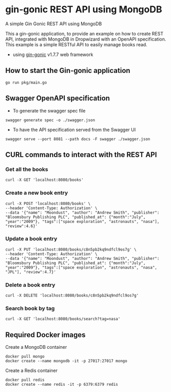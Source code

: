 # gin-gonic REST API using MongoDB
A simple Gin Gonic REST API using MongoDB

This a gin-gonic application, to provide an example on how to create REST API, integrated with 
MongoDB in Dropwizard with an OpenAPI specification. 
This example is a simple RESTful API to easily manage books read.

 * using [gin-gonic](https://github.com/gin-gonic/gin#gin-web-framework) v1.7.7 web framework

## How to start the Gin-gonic application
```shell
go run pkg/main.go
```

## Swagger OpenAPI specification

* To generate the swagger spec file
```shell
swagger generate spec -o ./swagger.json
```

* To have the API specification served from the Swagger UI
```shell
swagger serve --port 8081 --path docs -F swagger ./swagger.json
```


## CURL commands to interact with the REST API
### Get all the books
```shell
curl -X GET 'localhost:8080/books'
```

### Create a new book entry
```shell
curl -X POST 'localhost:8080/books' \
--header 'Content-Type: Authorization' \
--data '{"name": "Moondust", "author": "Andrew Smith", "publisher": "Bloomsbury Publishing PLC", "published_at": {"month":"July", "year":"2009"}, "tags":["space exploration", "astronauts", "nasa"], "review":4.6}'
```

### Update a book entry
```shell
curl -X PUT 'localhost:8080/books/c8n5pb2kq9ndfcl9os7g' \
--header 'Content-Type: Authorization' \
--data '{"name": "Moondust", "author": "Andrew Smith", "publisher": "Bloomsbury Publishing PLC", "published_at": {"month":"July", "year":"2009"}, "tags":["space exploration", "astronauts", "nasa", "JPL"], "review":4.7}'
```

### Delete a book entry
```shell
curl -X DELETE 'localhost:8080/books/c8n5pb2kq9ndfcl9os7g'
```

### Search book by tag
```shell
curl -X GET 'localhost:8080/books/search?tag=nasa'
```

## Required Docker images

Create a MongoDB container
```shell
docker pull mongo
docker create --name mongodb -it -p 27017:27017 mongo
```

Create a Redis container
```shell
docker pull redis
docker create --name redis -it -p 6379:6379 redis
```